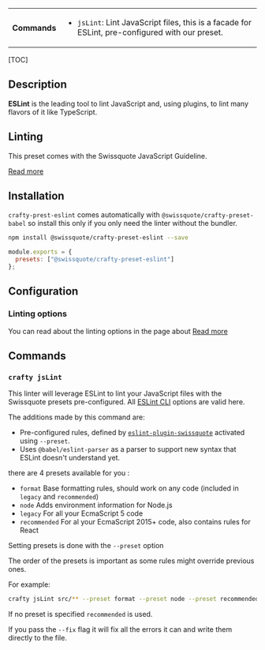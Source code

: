 <table>
<tr><th>Commands</th><td>

- `jsLint`: Lint JavaScript files, this is a facade for ESLint, pre-configured with our preset.

</td></tr>
</table>

[TOC]

## Description

**ESLint** is the leading tool to lint JavaScript and, using plugins, to lint many flavors of it like TypeScript.

## Linting

This preset comes with the Swissquote JavaScript Guideline.

[Read more](./JavaScript_Linting.md)

## Installation

`crafty-prest-eslint` comes automatically with `@swissquote/crafty-preset-babel` so install this only if you only need the linter without the bundler.

```bash
npm install @swissquote/crafty-preset-eslint --save
```

```javascript
module.exports = {
  presets: ["@swissquote/crafty-preset-eslint"]
};
```

## Configuration

### Linting options

You can read about the linting options in the page about [Read more](./JavaScript_Linting.md)

## Commands

### `crafty jsLint`

This linter will leverage ESLint to lint your JavaScript files with the Swissquote presets pre-configured. All [ESLint CLI](https://eslint.org/docs/user-guide/command-line-interface) options are valid here.

The additions made by this command are:

- Pre-configured rules, defined by [`eslint-plugin-swissquote`](05_Packages/10_eslint-plugin-swissquote.md) activated using `--preset`.
- Uses `@babel/eslint-parser` as a parser to support new syntax that ESLint doesn't understand yet.

there are 4 presets available for you :

- `format` Base formatting rules, should work on any code (included in `legacy` and `recommended`)
- `node` Adds environment information for Node.js
- `legacy` For all your EcmaScript 5 code
- `recommended` For al your EcmaScript 2015+ code, also contains rules for React

Setting presets is done with the `--preset` option

The order of the presets is important as some rules might override previous ones.

For example:

```bash
crafty jsLint src/** --preset format --preset node --preset recommended
```

If no preset is specified `recommended` is used.

If you pass the `--fix` flag it will fix all the errors it can and write them directly to the file.
